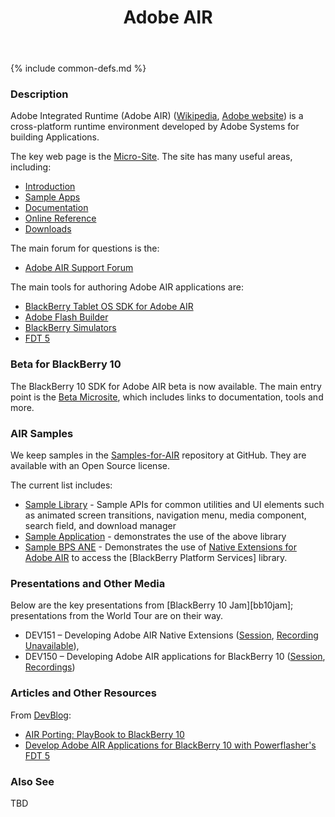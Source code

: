 ﻿---
title: Adobe AIR
oneline: Framework to Build BlackBerry 10 Native Apps
forum: "http://supportforums.blackberry.com/t5/Cascades-Development/bd-p/Cascades"
techlink: "https://developer.blackberry.com/cascades/"
tags: air, native, blackberry10, playbook

layout: technology
---
{% include common-defs.md %}

### Description
Adobe Integrated Runtime (Adobe AIR)
([Wikipedia](http://en.wikipedia.org/wiki/Adobe_Integrated_Runtime),
[Adobe website](http://www.adobe.com/products/air/))
is a cross-platform runtime environment developed by Adobe Systems for
building Applications.

The key web page is the [Micro-Site](http://developer.blackberry.com/air/).
The site has many useful areas, including:
* [Introduction](https://developer.blackberry.com/air/documentation/ww_air_getting_started/Overview_ms_1962887_11.html)
* [Sample Apps](https://developer.blackberry.com/air/sampleapps/)
* [Documentation](https://developer.blackberry.com/air/documentation)
* [Online Reference](https://developer.blackberry.com/air/reference/classes.html)
* [Downloads](https://developer.blackberry.com/air/download)

The main forum for questions is the:

* [Adobe AIR Support Forum](http://supportforums.blackberry.com/t5/Adobe-AIR-Development/bd-p/tablet)

The main tools for authoring Adobe AIR applications are:

* [BlackBerry Tablet OS SDK for Adobe AIR](https://developer.blackberry.com/cascades/documentation/getting_started/cascades_builder/index.html)
* [Adobe Flash Builder](http://www.adobe.com/products/flash-builder.html)
* [BlackBerry Simulators](http://us.blackberry.com/developers/resources/simulators.jsp)
* [FDT 5](http://fdt.powerflasher.com/)

### Beta for BlackBerry 10

The BlackBerry 10 SDK for Adobe AIR beta is now available.  The main entry point is the [Beta Microsite](https://developer.blackberry.com/air/beta/),
which includes links to documentation, tools and more.

### AIR Samples

We keep samples in the [Samples-for-AIR](http://github.com/blackberry/Samples-for-AIR) repository at GitHub.  They are available with an Open Source license.

The current list includes:
* [Sample Library](https://github.com/blackberry/Samples-for-AIR/tree/master/SampleLibrary) - Sample APIs for common utilities and UI elements such as animated screen transitions, navigation menu, media component, search field, and download manager
* [Sample Application](https://github.com/blackberry/Samples-for-AIR/tree/master/SampleApplication) - demonstrates the use of the above library
* [Sample BPS ANE](https://github.com/blackberry/Samples-for-AIR/tree/master/SampleBPSANE) - Demonstrates the use of [Native Extensions for Adobe AIR](http://www.adobe.com/devnet/air/native-extensions-for-air.html) to access the [BlackBerry Platform Services] library.

### Presentations and Other Media

Below are the key presentations from [BlackBerry 10 Jam][bb10jam]; presentations from the World Tour
are on their way.

* DEV151 – Developing Adobe AIR Native Extensions
([Session](https://bbworld.blackberryconferences.net/2012/scheduler/sessionDetails.do?SESSION_ID=DEV151),
[Recording Unavailable](NotAvailable "Not Available")),
* DEV150 – Developing Adobe AIR applications for BlackBerry 10
([Session](https://bbworld.blackberryconferences.net/2012/scheduler/sessionDetails.do?SESSION_ID=DEV150),
[Recordings](http://blackberrydevcon.eventmystro.com/em/presentation-details/auid/681/nav/cat "Requires Registration"))

### Articles and Other Resources

From [DevBlog](http://devblog.blackberry.com):
* [AIR Porting: PlayBook to BlackBerry 10](http://devblog.blackberry.com/2012/06/adobe-air-porting-blackberry-10/)
* [Develop Adobe AIR Applications for BlackBerry 10 with Powerflasher's FDT 5](http://devblog.blackberry.com/2012/06/develope-adobe-air-applications-for-blackberry-10-with-powerflashers-fdt-5/)

### Also See

TBD
